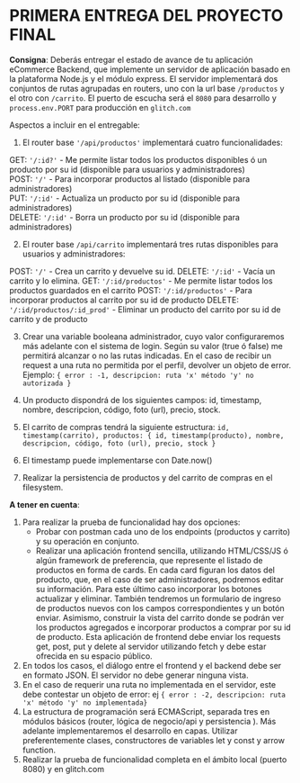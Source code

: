 # PRIMERA ENTREGA DEL PROYECTO FINAL

**Consigna**: Deberás entregar el estado de avance de tu aplicación eCommerce Backend, que implemente un servidor de aplicación basado en la plataforma Node.js y el módulo express. El servidor implementará dos conjuntos de rutas agrupadas en routers, uno con la url base `/productos` y el otro con `/carrito`. El puerto de escucha será el `8080` para desarrollo y `process.env.PORT` para producción en `glitch.com`

Aspectos a incluir en el entregable:

1. El router base `'/api/productos'` implementará cuatro funcionalidades:

GET: `'/:id?'` - Me permite listar todos los productos disponibles ó un producto por su id (disponible para usuarios y administradores)  
POST: `'/'` - Para incorporar productos al listado (disponible para administradores)  
PUT: `'/:id'` - Actualiza un producto por su id (disponible para administradores)  
DELETE: `'/:id'` - Borra un producto por su id (disponible para administradores)

2. El router base `/api/carrito` implementará tres rutas disponibles para usuarios y administradores:

POST: `'/'` - Crea un carrito y devuelve su id.
DELETE: `'/:id'` - Vacía un carrito y lo elimina.
GET: `'/:id/productos'` - Me permite listar todos los productos guardados en el carrito
POST: `'/:id/productos'` - Para incorporar productos al carrito por su id de producto
DELETE: `'/:id/productos/:id_prod'` - Eliminar un producto del carrito por su id de carrito y de producto

3. Crear una variable booleana administrador, cuyo valor configuraremos más adelante con el sistema de login. Según su valor (true ó false) me permitirá alcanzar o no las rutas indicadas. En el caso de recibir un request a una ruta no permitida por el perfil, devolver un objeto de error. Ejemplo: `{ error : -1, descripcion: ruta 'x' método 'y' no autorizada }`

4. Un producto dispondrá de los siguientes campos: id, timestamp, nombre, descripcion, código, foto (url), precio, stock.
5. El carrito de compras tendrá la siguiente estructura:
   `id, timestamp(carrito), productos: { id, timestamp(producto), nombre, descripcion, código, foto (url), precio, stock }`
6. El timestamp puede implementarse con Date.now()
7. Realizar la persistencia de productos y del carrito de compras en el filesystem.

**A tener en cuenta**:

1. Para realizar la prueba de funcionalidad hay dos opciones:
    - Probar con postman cada uno de los endpoints (productos y carrito) y su operación en conjunto.
    - Realizar una aplicación frontend sencilla, utilizando HTML/CSS/JS ó algún framework de preferencia, que represente el listado de productos en forma de cards. En cada card figuran los datos del producto, que, en el caso de ser administradores, podremos editar su información. Para este último caso incorporar los botones actualizar y eliminar. También tendremos un formulario de ingreso de productos nuevos con los campos correspondientes y un botón enviar. Asimismo, construir la vista del carrito donde se podrán ver los productos agregados e incorporar productos a comprar por su id de producto. Esta aplicación de frontend debe enviar los requests get, post, put y delete al servidor utilizando fetch y debe estar ofrecida en su espacio público.
2. En todos los casos, el diálogo entre el frontend y el backend debe ser en formato JSON. El servidor no debe generar ninguna vista.
3. En el caso de requerir una ruta no implementada en el servidor, este debe contestar un objeto de error: ej `{ error : -2, descripcion: ruta 'x' método 'y' no implementada}`
4. La estructura de programación será ECMAScript, separada tres en módulos básicos (router, lógica de negocio/api y persistencia ). Más adelante implementaremos el desarrollo en capas. Utilizar preferentemente clases, constructores de variables let y const y arrow function.
5. Realizar la prueba de funcionalidad completa en el ámbito local (puerto 8080) y en glitch.com
